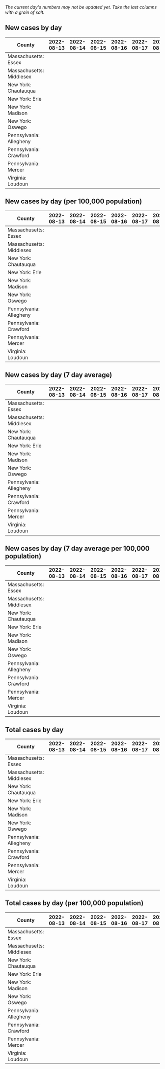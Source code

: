 _The current day's numbers may not be updated yet. Take the last columns with a grain of salt._
## New cases by day

| County | 2022-08-13 | 2022-08-14 | 2022-08-15 | 2022-08-16 | 2022-08-17 | 2022-08-18 | 2022-08-19 |
| --- | --- | --- | --- | --- | --- | --- | --- |
| Massachusetts: Essex |  |  |  |  |  |  |  |
| Massachusetts: Middlesex |  |  |  |  |  |  |  |
| New York: Chautauqua |  |  |  |  |  |  |  |
| New York: Erie |  |  |  |  |  |  |  |
| New York: Madison |  |  |  |  |  |  |  |
| New York: Oswego |  |  |  |  |  |  |  |
| Pennsylvania: Allegheny |  |  |  |  |  |  |  |
| Pennsylvania: Crawford |  |  |  |  |  |  |  |
| Pennsylvania: Mercer |  |  |  |  |  |  |  |
| Virginia: Loudoun |  |  |  |  |  |  |  |

## New cases by day (per 100,000 population)

| County | 2022-08-13 | 2022-08-14 | 2022-08-15 | 2022-08-16 | 2022-08-17 | 2022-08-18 | 2022-08-19 |
| --- | --- | --- | --- | --- | --- | --- | --- |
| Massachusetts: Essex |  |  |  |  |  |  |  |
| Massachusetts: Middlesex |  |  |  |  |  |  |  |
| New York: Chautauqua |  |  |  |  |  |  |  |
| New York: Erie |  |  |  |  |  |  |  |
| New York: Madison |  |  |  |  |  |  |  |
| New York: Oswego |  |  |  |  |  |  |  |
| Pennsylvania: Allegheny |  |  |  |  |  |  |  |
| Pennsylvania: Crawford |  |  |  |  |  |  |  |
| Pennsylvania: Mercer |  |  |  |  |  |  |  |
| Virginia: Loudoun |  |  |  |  |  |  |  |

## New cases by day (7 day average)

| County | 2022-08-13 | 2022-08-14 | 2022-08-15 | 2022-08-16 | 2022-08-17 | 2022-08-18 | 2022-08-19 |
| --- | --- | --- | --- | --- | --- | --- | --- |
| Massachusetts: Essex |  |  |  |  |  |  |  |
| Massachusetts: Middlesex |  |  |  |  |  |  |  |
| New York: Chautauqua |  |  |  |  |  |  |  |
| New York: Erie |  |  |  |  |  |  |  |
| New York: Madison |  |  |  |  |  |  |  |
| New York: Oswego |  |  |  |  |  |  |  |
| Pennsylvania: Allegheny |  |  |  |  |  |  |  |
| Pennsylvania: Crawford |  |  |  |  |  |  |  |
| Pennsylvania: Mercer |  |  |  |  |  |  |  |
| Virginia: Loudoun |  |  |  |  |  |  |  |

## New cases by day (7 day average per 100,000 population)

| County | 2022-08-13 | 2022-08-14 | 2022-08-15 | 2022-08-16 | 2022-08-17 | 2022-08-18 | 2022-08-19 |
| --- | --- | --- | --- | --- | --- | --- | --- |
| Massachusetts: Essex |  |  |  |  |  |  |  |
| Massachusetts: Middlesex |  |  |  |  |  |  |  |
| New York: Chautauqua |  |  |  |  |  |  |  |
| New York: Erie |  |  |  |  |  |  |  |
| New York: Madison |  |  |  |  |  |  |  |
| New York: Oswego |  |  |  |  |  |  |  |
| Pennsylvania: Allegheny |  |  |  |  |  |  |  |
| Pennsylvania: Crawford |  |  |  |  |  |  |  |
| Pennsylvania: Mercer |  |  |  |  |  |  |  |
| Virginia: Loudoun |  |  |  |  |  |  |  |

## Total cases by day

| County | 2022-08-13 | 2022-08-14 | 2022-08-15 | 2022-08-16 | 2022-08-17 | 2022-08-18 | 2022-08-19 |
| --- | --- | --- | --- | --- | --- | --- | --- |
| Massachusetts: Essex |  |  |  |  |  |  | 233090 |
| Massachusetts: Middlesex |  |  |  |  |  |  | 395054 |
| New York: Chautauqua |  |  |  |  |  |  | 26683 |
| New York: Erie |  |  |  |  |  |  | 244763 |
| New York: Madison |  |  |  |  |  |  | 15169 |
| New York: Oswego |  |  |  |  |  |  | 30602 |
| Pennsylvania: Allegheny |  |  |  |  |  |  | 307180 |
| Pennsylvania: Crawford |  |  |  |  |  |  | 21887 |
| Pennsylvania: Mercer |  |  |  |  |  |  | 25702 |
| Virginia: Loudoun |  |  |  |  |  |  | 85730 |

## Total cases by day (per 100,000 population)

| County | 2022-08-13 | 2022-08-14 | 2022-08-15 | 2022-08-16 | 2022-08-17 | 2022-08-18 | 2022-08-19 |
| --- | --- | --- | --- | --- | --- | --- | --- |
| Massachusetts: Essex |  |  |  |  |  |  | 29541.2 |
| Massachusetts: Middlesex |  |  |  |  |  |  | 24511.6 |
| New York: Chautauqua |  |  |  |  |  |  | 21026.3 |
| New York: Erie |  |  |  |  |  |  | 26642.3 |
| New York: Madison |  |  |  |  |  |  | 21382.6 |
| New York: Oswego |  |  |  |  |  |  | 25061.2 |
| Pennsylvania: Allegheny |  |  |  |  |  |  | 25260.6 |
| Pennsylvania: Crawford |  |  |  |  |  |  | 25862.3 |
| Pennsylvania: Mercer |  |  |  |  |  |  | 23488.4 |
| Virginia: Loudoun |  |  |  |  |  |  | 20730.8 |
